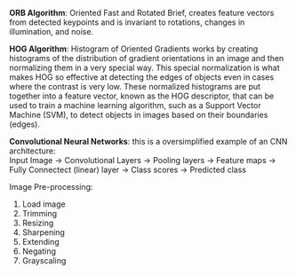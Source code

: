**ORB Algorithm**: Oriented Fast and Rotated Brief, creates feature vectors from detected keypoints and is invariant to rotations, changes in illumination, and noise.

**HOG Algorithm**: Histogram of Oriented Gradients works by creating histograms of the distribution of gradient orientations in an image and then normalizing them in a very special way. This special normalization is what makes HOG so effective at detecting the edges of objects even in cases where the contrast is very low. These normalized histograms are put together into a feature vector, known as the HOG descriptor, that can be used to train a machine learning algorithm, such as a Support Vector Machine (SVM), to detect objects in images based on their boundaries (edges).

**Convolutional Neural Networks**: this is a oversimplified example of an CNN architecture:  
Input Image -> Convolutional Layers -> Pooling layers -> Feature maps -> Fully Connectect (linear) layer -> Class scores -> Predicted class

Image Pre-processing: 

1. Load image
2. Trimming
3. Resizing
4. Sharpening
5. Extending
6. Negating
7. Grayscaling


